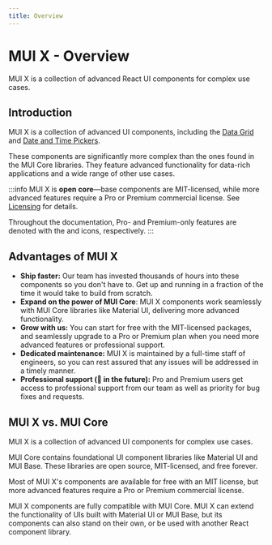 ```yaml
---
title: Overview
---
```


# MUI X - Overview

<p class="description">MUI X is a collection of advanced React UI components for complex use cases.</p>

## Introduction

MUI X is a collection of advanced UI components, including the [Data Grid](/x/react-data-grid/) and [Date and Time Pickers](/x/react-date-pickers/getting-started/).

These components are significantly more complex than the ones found in the MUI Core libraries.
They feature advanced functionality for data-rich applications and a wide range of other use cases.

:::info
MUI X is **open core**—base components are MIT-licensed, while more advanced features require a Pro or Premium commercial license.
See [Licensing](/x/getting-started/licensing/) for details.

Throughout the documentation, Pro- and Premium-only features are denoted with the [<span class="plan-pro"></span>](https://mui.com/store/items/mui-pro/) and [<span class="plan-premium"></span>](https://mui.com/store/items/mui-premium/) icons, respectively.
:::

## Advantages of MUI X

- **Ship faster:** Our team has invested thousands of hours into these components so you don't have to. Get up and running in a fraction of the time it would take to build from scratch.
- **Expand on the power of MUI Core**: MUI X components work seamlessly with MUI Core libraries like Material UI, delivering more advanced functionality.
- **Grow with us:** You can start for free with the MIT-licensed packages, and seamlessly upgrade to a Pro or Premium plan when you need more advanced features or professional support.
- **Dedicated maintenance:** MUI X is maintained by a full-time staff of engineers, so you can rest assured that any issues will be addressed in a timely manner.
- **Professional support (🚧 in the future):** Pro and Premium users get access to professional support from our team as well as priority for bug fixes and requests.

## MUI X vs. MUI Core

MUI X is a collection of advanced UI components for complex use cases.

MUI Core contains foundational UI component libraries like Material UI and MUI Base.
These libraries are open source, MIT-licensed, and free forever.

Most of MUI X's components are available for free with an MIT license, but more advanced features require a Pro or Premium commercial license.

MUI X components are fully compatible with MUI Core.
MUI X can extend the functionality of UIs built with Material UI or MUI Base, but its components can also stand on their own, or be used with another React component library.
